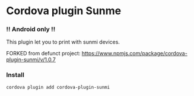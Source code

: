 # Cordova plugin Sunme

### !! Android only !!

This plugin let you to print with sunmi devices.


FORKED from defunct project: https://www.npmjs.com/package/cordova-plugin-sunmi/v/1.0.7

### Install
```
cordova plugin add cordova-plugin-sunmi
```

